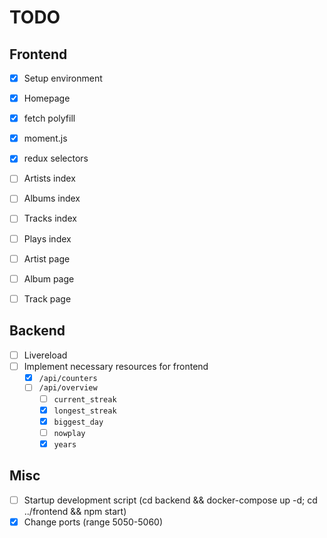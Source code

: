 # TODO

## Frontend

- [x] Setup environment
- [x] Homepage

- [x] fetch polyfill
- [x] moment.js
- [x] redux selectors

- [ ] Artists index
- [ ] Albums index
- [ ] Tracks index
- [ ] Plays index
- [ ] Artist page
- [ ] Album page
- [ ] Track page

## Backend

- [ ] Livereload
- [ ] Implement necessary resources for frontend
    - [x] `/api/counters`
    - [ ] `/api/overview`
        - [ ] `current_streak`
        - [x] `longest_streak`
        - [x] `biggest_day`
        - [ ] `nowplay`
        - [x] `years`

## Misc

- [ ] Startup development script (cd backend && docker-compose up -d; cd ../frontend && npm start)
- [x] Change ports (range 5050-5060)
